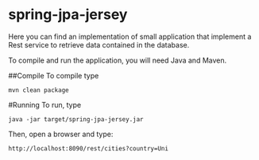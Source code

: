 # spring-jpa-jersey
Here you can find an implementation of small application that implement a Rest service
to retrieve data contained in the database.

To compile and run the application, you will need Java and Maven.

##Compile
To compile type

    mvn clean package


#Running
To run, type

	java -jar target/spring-jpa-jersey.jar

Then, open a browser and type:

    http://localhost:8090/rest/cities?country=Uni
    
